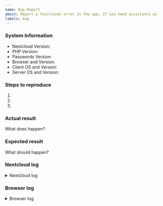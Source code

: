 ```yaml
---
name: Bug Report
about: Report a functional error in the app. If you need assistance with your setup or have questions please go to our forum.
labels: bug
---
```


<!--
For QUESTIONS or SUPPORT, please visit the forum
 -> https://help.nextcloud.com/c/apps/passwords
 or look into the MANUAL
 -> https://git.mdns.eu/nextcloud/passwords/wikis/home

If your request is about the BROWSER EXTENSION, please go to
 -> https://github.com/marius-wieschollek/passwords-webextension

Check the issue tracker
 -> https://github.com/marius-wieschollek/passwords/issues?q=is%3Aissue+label%3Abug
 and try the NIGHTLY releases
 -> https://apps.nextcloud.com/apps/passwords/releases

Remember not to include personal data as this is public.
-->


### System Information
- Nextcloud Version:
- PHP Version:
- Passwords Version:
- Browser and Version:
- Client OS and Version:
- Server OS and Version:

### Steps to reproduce
1. <!-- Tell us percisely how to reproduce your bug -->
2. <!-- Provide sample data if needed -->
3. <!-- Include relevant user settings and app settings if not standard -->

### Actual result
What does happen?

### Expected result
What should happen?

### Nextcloud log
<details>
<summary>Nextcloud log</summary>

```
See Settings > Log  (Copy Raw)
```
</details>

### Browser log
<details>
<summary>Browser log</summary>

```
Press F12, copy what you see
```
</details>
